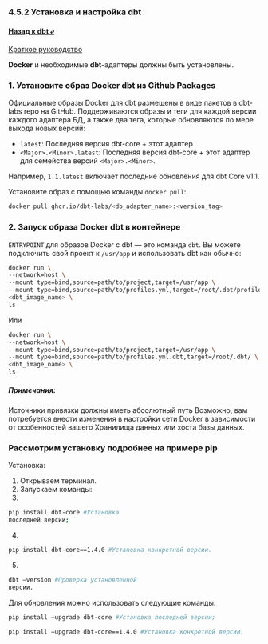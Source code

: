 ### 4.5.2 Установка и настройка dbt

#### [Назад к dbt ⤶](/DE-101/Module4/data/dbt.md)

[Краткое руководство](https://docs.getdbt.com/docs/core/docker-install)

**Docker** и необходимые **dbt**-адаптеры должны быть установлены.

### 1. Установите образ Docker dbt из Github Packages
Официальные образы Docker для dbt размещены в виде пакетов в dbt-labs repo на GitHub. Поддерживаются образы и теги 
для каждой версии каждого адаптера БД, а также два тега, которые обновляются по мере выхода новых версий:
- `latest`: Последняя версия dbt-core + этот адаптер
- `<Major>.<Minor>.latest`: Последняя версия dbt-core + этот адаптер для семейства версий `<Major>.<Minor>`. 

Например, `1.1.latest` включает последние обновления для dbt Core v1.1.

Установите образ с помощью команды `docker pull`:

```bash
docker pull ghcr.io/dbt-labs/<db_adapter_name>:<version_tag>
```

### 2. Запуск образа Docker dbt в контейнере
`ENTRYPOINT` для образов Docker с dbt — это команда `dbt`. Вы можете подключить свой проект к `/usr/app` и использовать 
dbt как обычно:

```bash
docker run \
--network=host \
--mount type=bind,source=path/to/project,target=/usr/app \
--mount type=bind,source=path/to/profiles.yml,target=/root/.dbt/profiles.yml \
<dbt_image_name> \
ls
```

Или

```bash
docker run \
--network=host \
--mount type=bind,source=path/to/project,target=/usr/app \
--mount type=bind,source=path/to/profiles.yml.dbt,target=/root/.dbt/ \
<dbt_image_name> \
ls
```

##### Примечания:
Источники привязки должны иметь абсолютный путь
Возможно, вам потребуется внести изменения в настройки сети Docker в зависимости от особенностей вашего Хранилища 
данных или хоста базы данных.

### Рассмотрим установку подробнее на примере pip
Установка:
1. Открываем терминал.
2. Запускаем команды:
3.
```bash
pip install dbt-core #Установка
последней версии;
```
4.
```bash
pip install dbt-core==1.4.0 #Установка конкретной версии.
```
5.
```bash
dbt —version #Проверка установленной
версии.
```

Для обновления можно использовать следующие команды:

```bash
pip install —upgrade dbt-core #Установка последней версии;
```

```bash
pip install —upgrade dbt-core==1.4.0 #Установка конкретной версии.
```